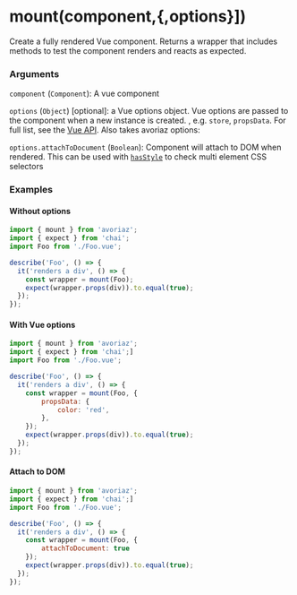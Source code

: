 # mount(component,{,options}])

Create a fully rendered Vue component. Returns a wrapper that includes methods to test the component renders and reacts as expected.

### Arguments

`component` (`Component`): A vue component

`options` (`Object`) [optional]: a Vue options object. Vue options are passed to the component when a new instance is created. , e.g. `store`, `propsData`. For full list, see the [Vue API](https://vuejs.org/v2/api/). Also takes avoriaz options:

`options.attachToDocument` (`Boolean`): Component will attach to DOM when rendered. This can be used with [`hasStyle`](/api/mount/hasStyle.md) to check multi element CSS selectors

### Examples

#### Without options

```js
import { mount } from 'avoriaz';
import { expect } from 'chai';
import Foo from './Foo.vue';

describe('Foo', () => {
  it('renders a div', () => {
    const wrapper = mount(Foo);
    expect(wrapper.props(div)).to.equal(true);
  });
});
```
#### With Vue options
```js
import { mount } from 'avoriaz';
import { expect } from 'chai';]
import Foo from './Foo.vue';

describe('Foo', () => {
  it('renders a div', () => {
    const wrapper = mount(Foo, { 
        propsData: { 
            color: 'red',
        },
    });
    expect(wrapper.props(div)).to.equal(true);
  });
});
```

#### Attach to DOM
```js
import { mount } from 'avoriaz';
import { expect } from 'chai';]
import Foo from './Foo.vue';

describe('Foo', () => {
  it('renders a div', () => {
    const wrapper = mount(Foo, { 
        attachToDocument: true
    });
    expect(wrapper.props(div)).to.equal(true);
  });
});
```
